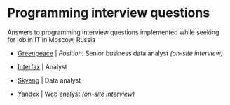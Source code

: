 # Programming interview questions
Answers to programming interview questions implemented while seeking for job in IT in Moscow, Russia

- [Greenpeace](http://www.greenpeace.org/russia/en/) | *Position:* Senior business data analyst *(on-site interview)*

- [Interfax](http://www.interfax.com/) | Analyst    

- [Skyeng](https://skyeng.ru/) | Data analyst 

- [Yandex](https://yandex.com/company/) | Web analyst *(on-site interview)*
